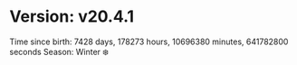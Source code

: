 # Version: v20.4.1
Time since birth: 7428 days, 178273 hours, 10696380 minutes, 641782800 seconds
Season: Winter ❄️
